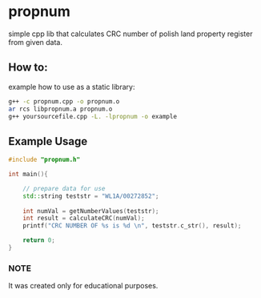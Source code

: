 # propnum

simple cpp lib that calculates CRC number of polish land property register from given data.

## How to:

example how to use as a static library:

```bash
g++ -c propnum.cpp -o propnum.o
ar rcs libpropnum.a propnum.o
g++ yoursourcefile.cpp -L. -lpropnum -o example 
```



## Example Usage

```cpp
#include "propnum.h"

int main(){

    // prepare data for use 
    std::string teststr = "WL1A/00272852";
    
    int numVal = getNumberValues(teststr);
    int result = calculateCRC(numVal);
    printf("CRC NUMBER OF %s is %d \n", teststr.c_str(), result);

    return 0;
}
```
### NOTE
It was created only for educational purposes.
